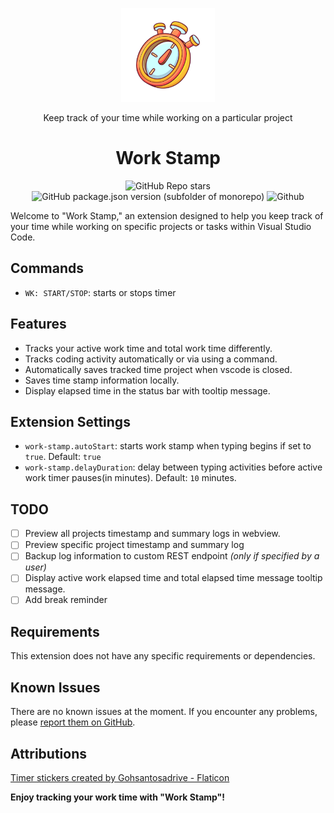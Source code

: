 <p align="center">
<img src="/assets/timer.png" width="150" height="150" />
</p>

<p align="center">Keep track of your time while working on a particular project</p>

<h1 align="center">Work Stamp</h1>

<p align="center">
    <img src="https://img.shields.io/github/stars/elvis-ndubuisi/work-stamp" alt="GitHub Repo stars"/>
    <img src="https://img.shields.io/github/package-json/v/elvis-ndubuisi/work-stamp" alt="GitHub package.json version (subfolder of monorepo)"/>
    <img src="https://img.shields.io/github/license/elvis-ndubuisi/work-stamp" alt="Github"/>
</p>

Welcome to "Work Stamp," an extension designed to help you keep track of your time while working on specific projects or tasks within Visual Studio Code.

## Commands

- `WK: START/STOP`: starts or stops timer

## Features

- Tracks your active work time and total work time differently.
- Tracks coding activity automatically or via using a command.
- Automatically saves tracked time project when vscode is closed.
- Saves time stamp information locally.
- Display elapsed time in the status bar with tooltip message.

## Extension Settings

- `work-stamp.autoStart`: starts work stamp when typing begins if set to `true`. Default: `true`
- `work-stamp.delayDuration`: delay between typing activities before active work timer pauses(in minutes). Default: `10` minutes.

## TODO

- [ ] Preview all projects timestamp and summary logs in webview.
- [ ] Preview specific project timestamp and summary log
- [ ] Backup log information to custom REST endpoint _(only if specified by a user)_
- [ ] Display active work elapsed time and total elapsed time message tooltip message.
- [ ] Add break reminder

## Requirements

This extension does not have any specific requirements or dependencies.

## Known Issues

There are no known issues at the moment. If you encounter any problems, please [report them on GitHub](https://github.com/elvis-ndubuisi/work-stamp/issues).

## Attributions

[Timer stickers created by Gohsantosadrive - Flaticon](https://www.flaticon.com/free-stickers/timer)

**Enjoy tracking your work time with "Work Stamp"!**
